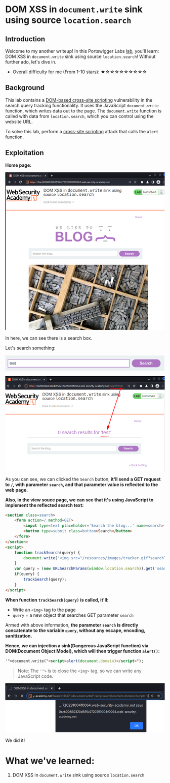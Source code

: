 # DOM XSS in `document.write` sink using source `location.search`

## Introduction

Welcome to my another writeup! In this Portswigger Labs [lab](https://portswigger.net/web-security/cross-site-scripting/dom-based/lab-document-write-sink), you'll learn: DOM XSS in `document.write` sink using source `location.search`! Without further ado, let's dive in.

- Overall difficulty for me (From 1-10 stars): ★☆☆☆☆☆☆☆☆☆

## Background

This lab contains a [DOM-based cross-site scripting](https://portswigger.net/web-security/cross-site-scripting/dom-based) vulnerability in the search query tracking functionality. It uses the JavaScript `document.write` function, which writes data out to the page. The `document.write` function is called with data from `location.search`, which you can control using the website URL.

To solve this lab, perform a [cross-site scripting](https://portswigger.net/web-security/cross-site-scripting) attack that calls the `alert` function.

## Exploitation

**Home page:**

![](https://github.com/siunam321/CTF-Writeups/blob/main/Portswigger-Labs/Cross-Site-Scripting/XSS-3/images/Pasted%20image%2020221229014958.png)

In here, we can see there is a search box.

Let's search something:

![](https://github.com/siunam321/CTF-Writeups/blob/main/Portswigger-Labs/Cross-Site-Scripting/XSS-3/images/Pasted%20image%2020221229015024.png)

![](https://github.com/siunam321/CTF-Writeups/blob/main/Portswigger-Labs/Cross-Site-Scripting/XSS-3/images/Pasted%20image%2020221229015042.png)

As you can see, we can clicked the `Search` button, **it'll send a GET request to `/`, with parameter `search`, and that parameter value is reflected to the web page.**

**Also, in the view souce page, we can see that it's using JavaScript to implement the reflected search text:**
```html
<section class=search>
    <form action=/ method=GET>
        <input type=text placeholder='Search the blog...' name=search>
        <button type=submit class=button>Search</button>
    </form>
</section>
<script>
    function trackSearch(query) {
        document.write('<img src="/resources/images/tracker.gif?searchTerms='+query+'">');
    }
    var query = (new URLSearchParams(window.location.search)).get('search');
    if(query) {
        trackSearch(query);
    }
</script>
```

**When function `trackSearch(query)` is called, it'll:**

- Write an `<img>` tag to the page
- `query` = a new object that searches GET parameter `search`

Armed with above information, **the parameter `search` is directly concatenate to the variable `query`, without any escape, encoding, sanitization.**

**Hence, we can injection a sink(Dangerous JavaScript function) via DOM(Document Object Model), which will then trigger function `alert()`:**
```html
'">document.write("<script>alert(document.domain)</script>");
```

> Note: The `'">` is to close the `<img>` tag, so we can write any JavaScript code.

![](https://github.com/siunam321/CTF-Writeups/blob/main/Portswigger-Labs/Cross-Site-Scripting/XSS-3/images/Pasted%20image%2020221229020347.png)

We did it!

# What we've learned:

1. DOM XSS in `document.write` sink using source `location.search`